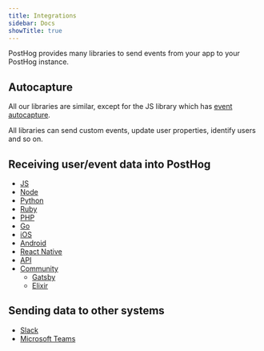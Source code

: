 ```yaml
---
title: Integrations
sidebar: Docs
showTitle: true
---
```


PostHog provides many libraries to send events from your app to your PostHog instance.

## Autocapture

All our libraries are similar, except for the JS library which has [event autocapture](/docs/features/events#autocapture-event-tracking).

All libraries can send custom events, update user properties, identify users and so on.

## Receiving user/event data into PostHog

* [JS](/docs/integrations/js-integration)
* [Node](/docs/integrations/node-integration)
* [Python](/docs/integrations/python-integration)
* [Ruby](/docs/integrations/ruby-integration)
* [PHP](/docs/integrations/php-integration)
* [Go](/docs/integrations/go-integration)
* [iOS](/docs/integrations/ios-integration)
* [Android](/docs/integrations/android-integration)
* [React Native](/docs/integrations/react-native-integration)
* [API](/docs/integrations/api)
* [Community](/docs/integrations/community)
    * [Gatsby](/docs/integrations/gatsby-integration)
    * [Elixir](/docs/integrations/elixir-integration)

## Sending data to other systems

* [Slack](/docs/integrations/slack)
* [Microsoft Teams](/docs/integrations/microsoft-teams)
